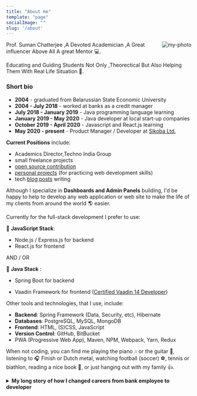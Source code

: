 ```yaml
---
title: "About me"
template: "page"
socialImage: ""
slug: '/about'
---
```


<img align="right" src="/photo1.jpg" alt="my-photo" />

Prof. Suman Chatterjee ,A Devoted Academician ,A Great influencer Above All A great Mentor  :computer:.

Educating and Guiding Students Not Only ,Theorectical But Also Helping Them With Real Life Situation :pencil:.

### Short bio

- **2004** - graduated from Belarussian State Economic University
- **2004 - July 2018** - worked at banks as a credit manager
- **July 2018 - January 2019** - Java programming language learning
- **January 2019 - May 2020** - Java developer at local start-up companies
- **October 2019 - April 2020** - Javascript and React.js learning
- **May 2020 - present** - Product Manager / Developer at [Sikoba Ltd.](https://sikoba.com/)

<b>Current Positions</b> include:
<ul>
    <li>Academics Director,Techno India Group</li>
    <li>small freelance projects</li>
    <li><a href="https://www.npmjs.com/settings/ramonak/packages" target="_blank" rel=”noopener noreferrer”>open source contribution</a></li>
    <li><a href="https://ramonak.io/projects" target="_blank" rel=”noopener noreferrer”>personal projects</a> (for practicing web development skills)</li>
    <li>tech <a href="https://ramonak.io/posts" target="_blank" rel=”noopener noreferrer”>blog posts</a> writing</li>
</ul>

Although I specialize in **Dashboards and Admin Panels** building, I'd be happy to help to develop any web application or web site to make the life of my clients from around the world :earth_americas: easier.

Currently for the full-stack development I prefer to use:

:small_blue_diamond: **JavaScript Stack**:

* Node.js / Express.js for backend
* React.js for frontend

AND / OR

:small_blue_diamond: **Java Stack** :

* Spring Boot for backend

* Vaadin Framework for frontend (<a href="/media/vaadin-certificate.pdf" target="_blank">Certified Vaadin 14 Developer</a>)

Other tools and technologies, that I use, include:

* **Backend**: Spring Framework (Data, Security, etc), Hibernate
* **Databases**: PostgreSQL, MySQL, MongoDB
* **Frontend**: HTML, (S)CSS, JavaScript
* **Version Control**: GitHub, BitBucket
* PWA (Progressive Web App), Maven, NPM, Webpack, Yarn, Redux

When not coding, you can find me playing the piano :notes: or the guitar :guitar:, listening to :headphones: Finish or Dutch metal, watching football (soccer) :soccer:, tennis or biathlon, reading a nice book :orange_book:, or just hanging out with my family :thumbsup:.

<details>
    <summary><b>My long story of how I changed careers from bank employee to developer</b></summary>
    <h3>Banking Career</h3>
    After graduating from Belarussian State Economic University with a Bachelor's degree in finance and credit in 2004, I've spent the next 14 years working as a bank clerk. I've worked in two banks and changed 5 departments in the meantime. Retail and corporate lending, collateral evaluation, financial analysis, credit risk assessment, accounting reports are among the things that I was doing.
    <br/>
    <br/>
    But gradually my work became like a "Groundhog Day"  -  every day was the same as the previous one. I liked my work in general and my working team, the boss was great and the salary was good, but I wanted more. I wanted to learn every day, to move forward, and to have more freedom (as a bonus). To look forward to Mondays and not to drag my feet to the office every day.
    <br/>
    <br/>
    I always dreamed to have my own business someday, or at least be my own boss. At the same time, I was prone to the automation and optimization of all processes in my banking career. And besides, the tech industry is booming in Belarus for the last decade.
    <h3>Switching to Programming</h3>
    So, at 35, with no relevant degree, I've decided to completely change my professional life and to become somebody like a programmer. At the time I didn't have a clear idea of what exactly I'd like to do. I had no friends in the tech industry, nobody who could become my mentor in this journey. So my learning path was very curvy with lots of trials and errors.
    <br/>
    <br/>
    While still working at a bank, I've decided to learn a programming language. Simply googling this topic, I've found out that the most popular language at that time was Java (it was 2018). So, let's try to learn it! I've started to do an online free course, but my progress was extremely slow. Working full-time and having a family with a small kid, I literally had a very small time and even less energy to study.
    <br/>
    <br/>
    So, together with my husband, we made a decision that I'll quit my banking job and will study full-time. My last working day in the bank was July 13th, 2018. Since then my long and heavy road in development began.
    <h3>Java Course</h3>
    I've wanted to start with a beginner level of Java off-line course. But for that, I needed to have a basic understanding of web technologies (HTML, CSS, how the Internet works, and so on). So I had a crash course on that.
    <br/>
    <br/>
    Then during the next 6 months, I've successfully completed the Java Fundamentals course and Java Enterprise course in the Educational Center of HI-Tech Park Belarus (IT Academy). There were lots of hard studies during these 6 months. I'd say that it was 95% of self-studies and only 5% of classwork. By the way, I was the only female in the advanced section of the Java course and finished it as the best student in the class!
    <br/>
    <br/>
    I understood that I really like programming, all this problem-solving thing. But at the same time, it was obvious that Java is mostly required in big tech companies and I definitely didn't want to go back into the corporate world. Besides, when I was working on my final project of the course, I wanted to have a "normal" front-end, although due to assignment it was enough to display results of the back-end queries in a console. I guess I've tried to use some Java frontend tools like JSP and it was awful!
    <br/>
    <br/>
    When the Java course was coming to an end, I've started to think about what should I do next? I had an idea that it would be great to work in a small start-up team. But the problem was that nobody needed a developer with a zero experience. Start-ups require an experienced developer who can bring results fast.
    <h3>Start-up Projects</h3>
    Luckily I've found out that there is a lab for IT Academy graduates where junior developers can improve their skills working on a real project in a small team. I was accepted on a project called naakcii.by. It's a service that helps to find groceries and other goods with the best prices among Belarussian stores. By the time when I joined this project (January 2019), it was in a development mode for 8 months. My first assignment was to develop Swagger documentation of the project. After that, the team decided that an admin panel is really would be useful to implement CRUD operations on the database. And once again there was a problem - Java is not a front-end language and we were short in front-end developers.
    <br/>
    <br/>
    Then the project's mentor suggested using <a href="https://vaadin.com/" target="_blank" rel=”noopener noreferrer”>Vaadin framework</a> for admin panel development. That's how I knew that you can develop front-end parts in Java too! So since February 2019, I've started to learn Vaadin intensively. For the first time, I was reading technical documentation a lot, as this framework is not widely used, so there are very few tutorials on it. It was hard, especially to grasp front-end concepts without almost zero background in classic front-end technologies, like HTML, CSS, and Javascript. But in 2 months of hard work I've developed an admin panel for the project. I was proud of my job, but now looking back, the quality of the code was low and the architecture of the project was not good. But it was a really useful experience and it was my first full-stack Java project. And more importantly, the admin panel was doing its job just fine.
    <br/>
    <br/>
    In April-May 2019 a new start-up project was presented to the lab - weekmenu.by: the app for helping families to make a menu for a week (with recipes) that generates a list of ingredients to be bought once in a week. It was decided to join this new project (weekmenu.by) to the existing project (naakcii.by) and start building an ecosystem Happy Family.
    <br/>
    <br/>
    By that time most of the team members found jobs in tech companies, so a new portion of IT Academy graduates joined the team. I wasn't looking for a job on purpose. I wanted to gain experience in this start-up world and eventually start my own project. BTW, in April-May 2019 I've attended a Project management course, as I wanted to improve my knowledge base on how to build a process of tech product development in a team.
    <br/>
    <br/>
    Work on a new project started very enthusiastically. UI/UX design, user stories, app architecture, ideas about integration of two services, and into 3rd parties API. But unfortunately, it lasted not for long. The lab wasn't paying anything to its members. So people were founding a real job pretty quickly and leaving the project.
    <br/>
    <br/>
    The funny thing is that I was the most "experienced" developer of the team at the time. So my responsibilities include app architecture, code review, assistance to other developers. And of course, once again I was developing an admin panel for the project using the Vaadin framework. By the way, in December 2019 I passed an exam and got <a href="/media/vaadin-certificate.pdf" target="_blank">Vaadin 14 Developer Certificate</a>.
    <br/>
    <br/>
    Well, things were moving very slowly. More and more people were leaving the project as they were lacking motivation. The most problem was in finding front-end developers, specifically Angular developers, as the first project (naakcii.by) was developed with Angular, so our mentor had a strong opinion that to integrate two projects they should use the same tech stack (I completely disagree with that). Unfortunately, gradually, the work on the projects completely stopped.
    <br/>
    <br/>
    What I've learned working on two start-up projects:
    <ul>
        <li>improved my tech skills in Spring Boot, Vaadin, PostgreSQL, Git, Bitbucket, Jira</li>
        <li>gained experience in remote work with a team of developers on real projects</li>
        <li>saw how does Scrum methodology looks like in practice</li>
        <li>meet a lot of new really nice people</li>
    </ul>
    <h3>Learning Javascript</h3>
    In the meantime, I was starting to look at freelance job opportunities. But with my tech stack (Java) it was practically impossible to compete with experienced developers. So I decided to switch my programming language preferences and start learning front-end technologies: Javascript and then React.
    <br/>
    <br/>
    At the end of October 2019, I've started to learn Javascript. For me, it was way easier to learn Javascript than Java. Maybe because it was a second programming language for me. But overall after "heavy" and strict Java, Javascript was like fresh air. And you can use Javascript (Node.js) for a back-end too!
    <br/>
    <br/>
    After learning Javascript fundamentals I moved to React.js. Why did I choose React.js? Once again, because it's the most popular Javascript library.
    <br/>
    <br/>
    I was having sooooo much fun learning React! You know, in Java you can't see the results of your work visually. And React is all about UI.
    <h3>Preparing for Freelance</h3>
    I've read several articles of experienced freelancers, where the main message was that you should start to find jobs as soon as possible and learning during the process of working on it. I didn't feel that it's the right way for me. I can't take a job if I don't feel that I can accomplish it.
    <br/>
    <br/>
    I've decided to practice my front-end skills while developing apps and tools, that I needed in my everyday life. For example, a fitness app (<a href="https://tabata.ramonak.io/" target="_blank" rel=”noopener noreferrer”>Tabata App</a>) for my personal training, a <a href="https://fm.ramonak.io/" target="_blank" rel=”noopener noreferrer”>Financial manager app</a> - to keep track of our family incomes and expenses, a <a href="https://celebrity.ramonak.io/" target="_blank" rel=”noopener noreferrer”>Celebrity recognition app</a> just for fun.
    <br/>
    <br/>
    Later I've decided to try to develop a well-know for me thing - admin panels and dashboards. But this time using React. Vaadin is a great tool. You can create a nice dashboard pretty easy and fast using an array of Vaadin's components. But it's become quite challenging to create a dashboard with more custom design. With React you can build whatever you like (UI wise), the sky and your imagination is the limit. So, I've developed several dashboards, like <a href="https://github-dashboard.ramonak.io/" target="_blank" rel=”noopener noreferrer”>GitHub Dashboard</a>, <a href="https://coffee-dashboard.netlify.app/" target="_blank" rel=”noopener noreferrer”>Coffee Shop Dashboard</a>, <a href="https://github.com/KaterinaLupacheva/react-google-analytics-dashboard" target="_blank" rel=”noopener noreferrer”>Google Analytics Dashboard</a>.
    <h3>Freelance Job</h3>
    So, after learning and practicing Javascript (React.js, Node.js / Express.js) for about 6 months (while still doing some minor work for start-ups), I felt sure enough for trying to get some freelance jobs. I've created accounts on freelancer.com and upwork.com. I was bidding only on projects where development or update of a dashboard needed. And to my surprise, I was able to get a customer in a couple of days!
    <br/>
    <br/>
    After completing a few small freelance jobs, I've got an invitation for a job interview on Upwork. The job was to develop a web app based on the existing mobile app. During the interview, my previous banking experience was discovered. As the app is at the intersection of technology (blockchain) and banking, I received an offer to join a team in the role of Product Manager. So, for the last 3 months, I'm trying to do my best on a wonderful project <a href="https://sikoba.com/" target="_blank" rel=”noopener noreferrer”>Sikoba</a> as a Product Manager. As the team is pretty small, sometimes I do the coding too (BTW, I had to quickly dive into React Native).
    <br/>
    <br/>
    So, my <b>current activities</b> include:
    <ul>
        <li>work in Sikoba Ltd. as a Product Manager / Developer</li>
        <li>small freelance projects</li>
        <li><a href="https://www.npmjs.com/settings/ramonak/packages" target="_blank" rel=”noopener noreferrer”>open source contribution</a></li>
        <li><a href="https://ramonak.io/projects" target="_blank" rel=”noopener noreferrer”>personal projects</a> (for practicing web development skills)</li>
        <li>tech <a href="https://ramonak.io/posts" target="_blank" rel=”noopener noreferrer”>blog posts</a> writing</li>
    </ul>
    <h3>Conclusion</h3>
    So, this is my professional journey so far. I can truly say that I am completely happy in my career. I do enjoy my daily job, that I have to gain new knowledge every day, meet new people from around a world (online, of course). And I'm my own boss! I'm free to choose a project, free to make my daily schedule, and free to work whenever I want.
    <br/>
    <br/>
    My path to development was not easy and not the shortest one. But I wouldn't change a thing. Everything was (and is) as it meant to be.   
    <br/>
    <br/>
    And remember, it's never too late to pursue your dreams! 
</details>
